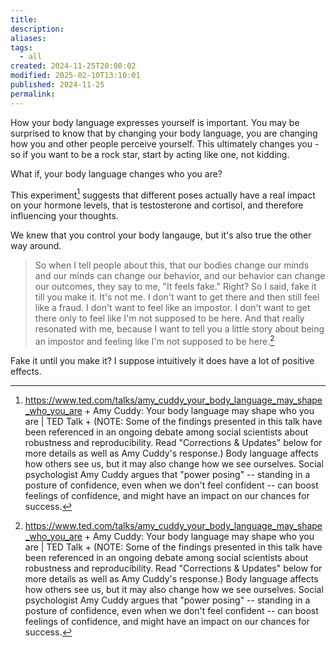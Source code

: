 ```yaml
---
title: 
description: 
aliases: 
tags:
  - all
created: 2024-11-25T20:00:02
modified: 2025-02-10T13:10:01
published: 2024-11-25
permalink: 
---
```


How your body language expresses yourself is important. You may be surprised to know that by changing your body language, you are changing how you and other people perceive yourself. This ultimately changes you - so if you want to be a rock star, start by acting like one, not kidding.

What if, your body language changes who you are?

This experiment[^1] suggests that different poses actually have a real impact on your hormone levels, that is testosterone and cortisol, and therefore influencing your thoughts.

We knew that you control your body langauge, but it's also true the other way around.

> So when I tell people about this, that our bodies change our minds and our minds can change our behavior, and our behavior can change our outcomes, they say to me, "It feels fake." Right? So I said, fake it till you make it. It's not me. I don't want to get there and then still feel like a fraud. I don't want to feel like an impostor. I don't want to get there only to feel like I'm not supposed to be here. And that really resonated with me, because I want to tell you a little story about being an impostor and feeling like I'm not supposed to be here.[^1]

Fake it until you make it? I suppose intuitively it does have a lot of positive effects.

[^1]: https://www.ted.com/talks/amy_cuddy_your_body_language_may_shape_who_you_are + Amy Cuddy: Your body language may shape who you are | TED Talk + (NOTE: Some of the findings presented in this talk have been referenced in an ongoing debate among social scientists about robustness and reproducibility. Read "Corrections & Updates" below for more details as well as Amy Cuddy's response.) Body language affects how others see us, but it may also change how we see ourselves. Social psychologist Amy Cuddy argues that "power posing" -- standing in a posture of confidence, even when we don't feel confident -- can boost feelings of confidence, and might have an impact on our chances for success.
